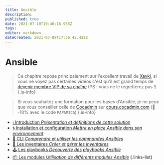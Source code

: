 ```yaml
---
title: Ansible
description: 
published: true
date: 2021-07-10T19:46:16.955Z
tags: 
editor: markdown
dateCreated: 2021-07-08T17:56:42.422Z
---
```


# Ansible
> Ce chapitre repose principalement sur l'excellent travail de [Xavki](https://www.youtube.com/channel/UCs_AZuYXi6NA9tkdbhjItHQ), si vous ne voyez pas certaines vidéos c'est qu'il est grand temps de [devenir membre VIP de sa chaîne](https://www.youtube.com/channel/UCs_AZuYXi6NA9tkdbhjItHQ/join) (PS : vous ne le regretterez pas !)
{.is-info}

> Si vous souhaitez une formation pour les bases d'Ansible, je ne peux que vous conseiller celle de [Cocadmin](https://www.youtube.com/c/cocadmin) sur [cours.cocadmin.com](https://cours.cocadmin.com) (🎁 -10% avec le code `PAPAMICA`)
{.is-info}


- [ℹ️ Introduction *Présentation et définitions de cette solution*](/Configuration/Ansible/Introduction)
- [🌀 Installation et configuration *Mettre en place Ansible dans son environnement*](/Configuration/Ansible/Installation)
- [💎 CLI *Comprendre et utiliser les commandes Ansibles*](/Configuration/Ansible/CLI)
- [📜 Les inventaires *Créer et gérer les inventaires*](/Configuration/Ansible/Inventaires)
- [🕹️ Les playbooks *Découverte des playbooks Ansible*](/Configuration/Ansible/Playbook)
- [📦 Les modules *Utilisation de différents modules Ansible*](/Configuration/Ansible/Modules)
{.links-list}